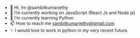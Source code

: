 - 👋 Hi, Im @sambitkumarjethy
- 👀 I’m currently working on JavaScript (React Js and Node js)
- 🌱 I’m currently learning Python
- 📫 How to reach me sambitkumarjethy@gmail.com
- ✨ I would love to work in python in my very recent future.

<!---
sambitkumarjethy/sambitkumarjethy is a ✨ special ✨ repository because its `README.md` (this file) appears on your GitHub profile.
You can click the Preview link to take a look at your changes.
Online Editor Projects
1. Way Scripts-- https://app.wayscript.com/workspaces/worldclockk/lairs/
--->
